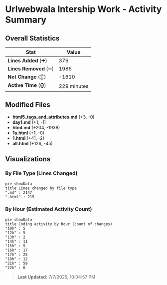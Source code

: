 # Urlwebwala Intership Work - Activity Summary 

## Overall Statistics

| Stat                   | Value                                                             |
| ---------------------- | ----------------------------------------------------------------- |
| **Lines Added** (➕)   | 376                                          |
| **Lines Removed** (➖) | 1986                                        |
| **Net Change** (↕)    | -1610                |
| **Active Time** (⌚)   | 229 minutes |


## Modified Files
- **html5_tags_and_attributes.md** (+3, -0)
- **day1.md** (+1, -1)
- **html.md** (+204, -1938)
- **1a.html** (+1, -0)
- **1.html** (+41, -2)
- **all.html** (+126, -45)

## Visualizations

### By File Type (Lines Changed)

```mermaid
pie showData
title Lines changed by file type
".md" : 2147
".html" : 215
```

### By Hour (Estimated Activity Count)

```mermaid
pie showData
title Coding activity by hour (count of changes)
"10h" : 5
"12h" : 5
"13h" : 2
"14h" : 11
"15h" : 5
"16h" : 17
"17h" : 25
"18h" : 12
"21h" : 59
"22h" : 6
```


> **Last Updated:** 7/7/2025, 10:04:57 PM
